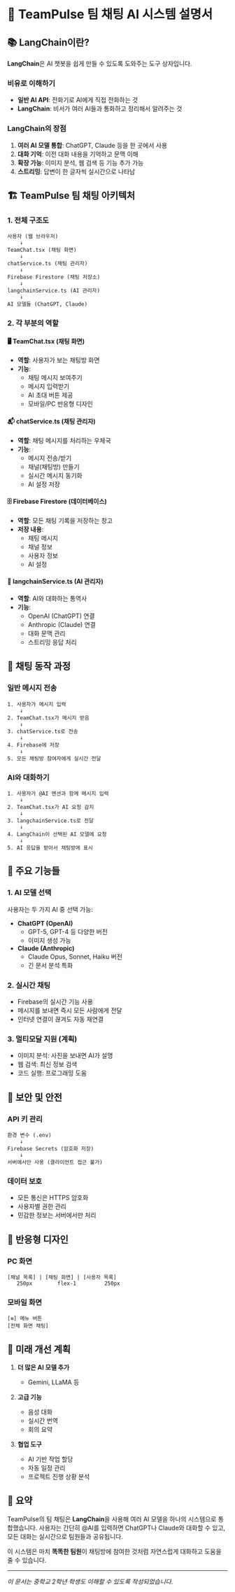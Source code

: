 # 🤖 TeamPulse 팀 채팅 AI 시스템 설명서

## 📚 LangChain이란?

**LangChain**은 AI 챗봇을 쉽게 만들 수 있도록 도와주는 도구 상자입니다.

### 비유로 이해하기
- **일반 AI API**: 전화기로 AI에게 직접 전화하는 것
- **LangChain**: 비서가 여러 AI들과 통화하고 정리해서 알려주는 것

### LangChain의 장점
1. **여러 AI 모델 통합**: ChatGPT, Claude 등을 한 곳에서 사용
2. **대화 기억**: 이전 대화 내용을 기억하고 문맥 이해
3. **확장 가능**: 이미지 분석, 웹 검색 등 기능 추가 가능
4. **스트리밍**: 답변이 한 글자씩 실시간으로 나타남

## 🏗️ TeamPulse 팀 채팅 아키텍처

### 1. 전체 구조도

```
사용자 (웹 브라우저)
    ↓
TeamChat.tsx (채팅 화면)
    ↓
chatService.ts (채팅 관리자)
    ↓
Firebase Firestore (채팅 저장소)
    ↓
langchainService.ts (AI 관리자)
    ↓
AI 모델들 (ChatGPT, Claude)
```

### 2. 각 부분의 역할

#### 🖥️ TeamChat.tsx (채팅 화면)
- **역할**: 사용자가 보는 채팅방 화면
- **기능**:
  - 채팅 메시지 보여주기
  - 메시지 입력받기
  - AI 초대 버튼 제공
  - 모바일/PC 반응형 디자인

#### 📬 chatService.ts (채팅 관리자)
- **역할**: 채팅 메시지를 처리하는 우체국
- **기능**:
  - 메시지 전송/받기
  - 채널(채팅방) 만들기
  - 실시간 메시지 동기화
  - AI 설정 저장

#### 🗄️ Firebase Firestore (데이터베이스)
- **역할**: 모든 채팅 기록을 저장하는 창고
- **저장 내용**:
  - 채팅 메시지
  - 채널 정보
  - 사용자 정보
  - AI 설정

#### 🧠 langchainService.ts (AI 관리자)
- **역할**: AI와 대화하는 통역사
- **기능**:
  - OpenAI (ChatGPT) 연결
  - Anthropic (Claude) 연결
  - 대화 문맥 관리
  - 스트리밍 응답 처리

## 💬 채팅 동작 과정

### 일반 메시지 전송
```
1. 사용자가 메시지 입력
    ↓
2. TeamChat.tsx가 메시지 받음
    ↓
3. chatService.ts로 전송
    ↓
4. Firebase에 저장
    ↓
5. 모든 채팅방 참여자에게 실시간 전달
```

### AI와 대화하기
```
1. 사용자가 @AI 멘션과 함께 메시지 입력
    ↓
2. TeamChat.tsx가 AI 요청 감지
    ↓
3. langchainService.ts로 전달
    ↓
4. LangChain이 선택된 AI 모델에 요청
    ↓
5. AI 응답을 받아서 채팅방에 표시
```

## 🎯 주요 기능들

### 1. AI 모델 선택
사용자는 두 가지 AI 중 선택 가능:
- **ChatGPT (OpenAI)**
  - GPT-5, GPT-4 등 다양한 버전
  - 이미지 생성 가능
- **Claude (Anthropic)**
  - Claude Opus, Sonnet, Haiku 버전
  - 긴 문서 분석 특화

### 2. 실시간 채팅
- Firebase의 실시간 기능 사용
- 메시지를 보내면 즉시 모든 사람에게 전달
- 인터넷 연결이 끊겨도 자동 재연결

### 3. 멀티모달 지원 (계획)
- 이미지 분석: 사진을 보내면 AI가 설명
- 웹 검색: 최신 정보 검색
- 코드 실행: 프로그래밍 도움

## 🔐 보안 및 안전

### API 키 관리
```
환경 변수 (.env)
    ↓
Firebase Secrets (암호화 저장)
    ↓
서버에서만 사용 (클라이언트 접근 불가)
```

### 데이터 보호
- 모든 통신은 HTTPS 암호화
- 사용자별 권한 관리
- 민감한 정보는 서버에서만 처리

## 📱 반응형 디자인

### PC 화면
```
[채널 목록] | [채팅 화면] | [사용자 목록]
   250px        flex-1         250px
```

### 모바일 화면
```
[≡] 메뉴 버튼
[전체 화면 채팅]
```

## 🚀 미래 개선 계획

1. **더 많은 AI 모델 추가**
   - Gemini, LLaMA 등

2. **고급 기능**
   - 음성 대화
   - 실시간 번역
   - 회의 요약

3. **협업 도구**
   - AI 기반 작업 할당
   - 자동 일정 관리
   - 프로젝트 진행 상황 분석

## 📖 요약

TeamPulse의 팀 채팅은 **LangChain**을 사용해 여러 AI 모델을 하나의 시스템으로 통합했습니다. 사용자는 간단히 @AI를 입력하면 ChatGPT나 Claude와 대화할 수 있고, 모든 대화는 실시간으로 팀원들과 공유됩니다.

이 시스템은 마치 **똑똑한 팀원**이 채팅방에 참여한 것처럼 자연스럽게 대화하고 도움을 줄 수 있습니다.

---

*이 문서는 중학교 2학년 학생도 이해할 수 있도록 작성되었습니다.*